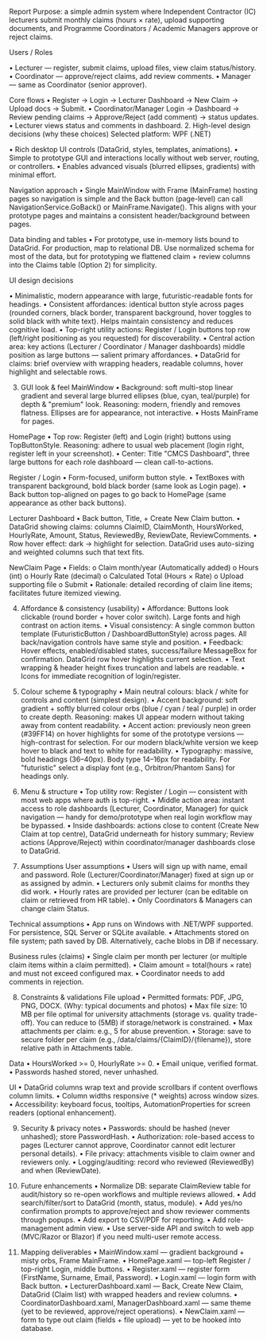 Report 
Purpose: a simple admin system where Independent Contractor (IC) lecturers submit monthly claims (hours × rate), upload supporting documents, and Programme Coordinators / Academic Managers approve or reject claims.

Users / Roles

•	Lecturer — register, submit claims, upload files, view claim status/history.
•	Coordinator — approve/reject claims, add review comments.
•	Manager — same as Coordinator (senior approver).

Core flows
•	Register → Login → Lecturer Dashboard → New Claim → Upload docs → Submit.
•	Coordinator/Manager Login → Dashboard → Review pending claims → Approve/Reject (add comment) → status updates.
•	Lecturer views status and comments in dashboard.
2. High-level design decisions (why these choices)
Selected platform: WPF (.NET)

•	Rich desktop UI controls (DataGrid, styles, templates, animations).
•	Simple to prototype GUI and interactions locally without web server, routing, or controllers.
•	Enables advanced visuals (blurred ellipses, gradients) with minimal effort.

Navigation approach
•	Single MainWindow with Frame (MainFrame) hosting pages so navigation is simple and the Back button (page-level) can call NavigationService.GoBack() or MainFrame.Navigate(). This aligns with your prototype pages and maintains a consistent header/background between pages.


Data binding and tables
•	For prototype, use in-memory lists bound to DataGrid. For production, map to relational DB. Use normalized schema for most of the data, but for prototyping we flattened claim + review columns into the Claims table (Option 2) for simplicity.

UI design decisions

•	Minimalistic, modern appearance with large, futuristic-readable fonts for headings.
•	Consistent affordances: identical button style across pages (rounded corners, black border, transparent background, hover toggles to solid black with white text). Helps maintain consistency and reduces cognitive load.
•	Top-right utility actions: Register / Login buttons top row (left/right positioning as you requested) for discoverability.
•	Central action area: key actions (Lecturer / Coordinator / Manager dashboards) middle position as large buttons — salient primary affordances.
•	DataGrid for claims: brief overview with wrapping headers, readable columns, hover highlight and selectable rows.

3. GUI look & feel 
MainWindow
•	Background: soft multi-stop linear gradient and several large blurred ellipses (blue, cyan, teal/purple) for depth & "premium" look. Reasoning: modern, friendly and removes flatness. Ellipses are for appearance, not interactive.
•	Hosts MainFrame for pages.

HomePage
•	Top row: Register (left) and Login (right) buttons using TopButtonStyle. Reasoning: adhere to usual web placement (login right, register left in your screenshot).
•	Center: Title "CMCS Dashboard", three large buttons for each role dashboard — clean call-to-actions.



Register / Login
•	Form-focused, uniform button style.
•	TextBoxes with transparent background, bold black border (same look as Login page).
•	Back button top-aligned on pages to go back to HomePage (same appearance as other back buttons).

Lecturer Dashboard
•	Back button, Title, + Create New Claim button.
•	DataGrid showing claims: columns ClaimID, ClaimMonth, HoursWorked, HourlyRate, Amount, Status, ReviewedBy, ReviewDate, ReviewComments.
•	Row hover effect: dark → highlight for selection. DataGrid uses auto-sizing and weighted columns such that text fits.

NewClaim Page 
•	Fields:
o	Claim month/year (Automatically added)
o	Hours (int)
o	Hourly Rate (decimal)
o	Calculated Total (Hours × Rate)
o	Upload supporting file
o	Submit
•	Rationale: detailed recording of claim line items; facilitates future itemized viewing.

4. Affordance & consistency (usability)
•	Affordance: Buttons look clickable (round border + hover color switch). Large fonts and high contrast on action items.
•	Visual consistency: A single common button template (FuturisticButton / DashboardButtonStyle) across pages. All back/navigation controls have same style and position.
•	Feedback: Hover effects, enabled/disabled states, success/failure MessageBox for confirmation. DataGrid row hover highlights current selection.
•	Text wrapping & header height fixes truncation and labels are readable.
•	Icons for immediate recognition of login/register.

5. Colour scheme & typography
•	Main neutral colours: black / white for controls and content (simplest design).
•	Accent background: soft gradient + softly blurred colour orbs (blue / cyan / teal / purple) in order to create depth. Reasoning: makes UI appear modern without taking away from content readability.
•	Accent action: previously neon green (#39FF14) on hover highlights for some of the prototype versions — high-contrast for selection. For our modern black/white version we keep hover to black and text to white for readability.
•	Typography: massive, bold headings (36–40px). Body type 14–16px for readability. For "futuristic" select a display font (e.g., Orbitron/Phantom Sans) for headings only.

6. Menu & structure 
•	Top utility row: Register / Login — consistent with most web apps where auth is top-right.
•	Middle action area: instant access to role dashboards (Lecturer, Coordinator, Manager) for quick navigation — handy for demo/prototype when real login workflow may be bypassed.
•	Inside dashboards: actions close to content (Create New Claim at top centre), DataGrid underneath for history summary; Review actions (Approve/Reject) within coordinator/manager dashboards close to DataGrid.
7. Assumptions 
User assumptions
•	Users will sign up with name, email and password. Role (Lecturer/Coordinator/Manager) fixed at sign up or as assigned by admin.
•	Lecturers only submit claims for months they did work.
•	Hourly rates are provided per lecturer (can be editable on claim or retrieved from HR table).
•	Only Coordinators & Managers can change claim Status.

Technical assumptions
•	App runs on Windows with .NET/WPF supported. For persistence, SQL Server or SQLite available.
•	Attachments stored on file system; path saved by DB. Alternatively, cache blobs in DB if necessary.



Business rules (claims)
•	Single claim per month per lecturer (or multiple claim items within a claim permitted).
•	Claim amount = total(hours × rate) and must not exceed configured max.
•	Coordinator needs to add comments in rejection.

8. Constraints & validations
File upload
•	Permitted formats: PDF, JPG, PNG, DOCX. (Why: typical documents and photos)
•	Max file size: 10 MB per file optimal for university attachments (storage vs. quality trade-off). You can reduce to (5MB) if storage/network is constrained.
•	Max attachments per claim: e.g., 5 for abuse prevention.
•	Storage: save to secure folder per claim (e.g., /data/claims/{ClaimID}/{filename}), store relative path in Attachments table.

Data
•	HoursWorked >= 0, HourlyRate >= 0.
•	Email unique, verified format.
•	Passwords hashed stored, never unhashed.

UI
•	DataGrid columns wrap text and provide scrollbars if content overflows column limits.
•	Column widths responsive (* weights) across window sizes.
•	Accessibility: keyboard focus, tooltips, AutomationProperties for screen readers (optional enhancement).

9. Security & privacy notes
•	Passwords: should be hashed (never unhashed); store PasswordHash.
•	Authorization: role-based access to pages (Lecturer cannot approve, Coordinator cannot edit lecturer personal details).
•	File privacy: attachments visible to claim owner and reviewers only.
•	Logging/auditing: record who reviewed (ReviewedBy) and when (ReviewDate).


10. Future enhancements 
•	Normalize DB: separate ClaimReview table for audit/history so re-open workflows and multiple reviews allowed.
•	Add search/filter/sort to DataGrid (month, status, module).
•	Add yes/no confirmation prompts to approve/reject and show reviewer comments through popups.
•	Add export to CSV/PDF for reporting.
•	Add role-management admin view.
•	Use server-side API and switch to web app (MVC/Razor or Blazor) if you need multi-user remote access.

11. Mapping deliverables
•	MainWindow.xaml — gradient background + misty orbs, Frame MainFrame.
•	HomePage.xaml — top-left Register / top-right Login, middle buttons.
•	Register.xaml — register form (FirstName, Surname, Email, Password).
•	Login.xaml — login form with Back button.
•	LecturerDashboard.xaml — Back, Create New Claim, DataGrid (Claim list) with wrapped headers and review columns.
•	CoordinatorDashboard.xaml, ManagerDashboard.xaml — same theme (yet to be reviewed, approve/reject operations).
•	NewClaim.xaml — form to type out claim (fields + file upload) — yet to be hooked into database.
